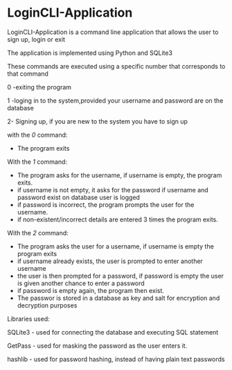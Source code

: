 # LoginCLI-Application
LoginCLI-Application is a command line application that allows the user to sign up, login or exit 

The application is implemented using Python and SQLite3

These commands are executed using a specific number that corresponds to that command

0 -exiting the program

1 -loging in to the system,provided your username and password are on the database

2- Signing up, if you are new to the system you have to sign up

with the *0* command:
   * The program exits

With the *1* command:
* The program asks for the username, if username is empty, the program exits.
* if username is not empty, it asks for the password if username and password exist on database user is logged
* if password is incorrect, the program prompts the user for the username.
* if non-existent/incorrect details are entered 3 times the program exits. 

With the *2* command:
* The program asks the user for a username, if username is empty the program exits
* if username already exists, the user is prompted to enter another username
* the user is then prompted for a password, if password is empty the user is given another chance to enter a password
* if password is empty again, the program then exist.
* The passwor is stored in a database as key and salt for encryption and decryption purposes

Libraries used:

SQLite3 - used for connecting the database and executing SQL statement

GetPass - used for masking the password as the user enters it.

hashlib - used for password hashing, instead of having plain text passwords
 


